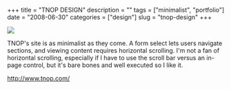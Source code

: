 +++
title = "TNOP DESIGN"
description = ""
tags = ["minimalist", "portfolio"]
date = "2008-06-30"
categories = ["design"]
slug = "tnop-design"
+++


 

  <div id="screens-thumbs" class="clearfix">
    <div class="txt-center" id="design-submission"><a href="http://www.tnop.com/"><img id='bluga-thumbnail-1325' class='bluga-thumbnail large' src='/media/bluga/
wt4868f2f4b3982_0.jpg'/></a></div>  
  </div>   
<p>TNOP's site is as minimalist as they come. A form select lets users navigate sections, and viewing content requires horizontal scrolling. I'm not a fan of horizontal scrolling, especially if I have to use the scroll bar versus an in-page control, but it's bare bones and well executed so I like it.</p>
<p><a href="http://www.tnop.com/">http://www.tnop.com/</a></p>




